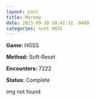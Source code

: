 ```yaml
---
layout: post
title: Mareep
date: 2023-09-30 18:41:32 -0400
categories: hunt HGSS
---
```


**Game:** HGSS

**Method:** Soft-Reset

**Encounters:** 7222

**Status:** Complete

img not found
